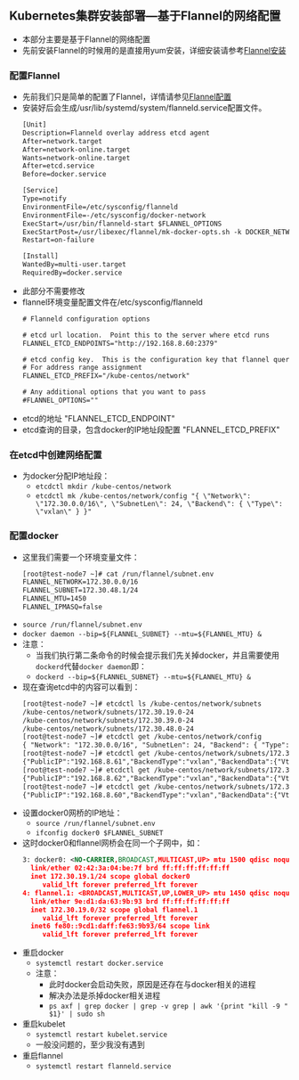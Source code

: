 ## Kubernetes集群安装部署—基于Flannel的网络配置

- 本部分主要是基于Flannel的网络配置
- 先前安装Flannel的时候用的是直接用yum安装，详细安装请参考[Flannel安装](K8S-kubernetes集群之安装配置2.md)

### 配置Flannel
- 先前我们只是简单的配置了Flannel，详情请参见[Flannel配置](K8S-kubernetes集群之安装配置2.md)
- 安装好后会生成/usr/lib/systemd/system/flanneld.service配置文件。
  ``` xml
  [Unit]
  Description=Flanneld overlay address etcd agent
  After=network.target
  After=network-online.target
  Wants=network-online.target
  After=etcd.service
  Before=docker.service
  
  [Service]
  Type=notify
  EnvironmentFile=/etc/sysconfig/flanneld
  EnvironmentFile=-/etc/sysconfig/docker-network
  ExecStart=/usr/bin/flanneld-start $FLANNEL_OPTIONS
  ExecStartPost=/usr/libexec/flannel/mk-docker-opts.sh -k DOCKER_NETWORK_OPTIONS -d /run/flannel/docker
  Restart=on-failure
  
  [Install]
  WantedBy=multi-user.target
  RequiredBy=docker.service
  ```
- 此部分不需要修改
- flannel环境变量配置文件在/etc/sysconfig/flanneld
  ``` xml
  # Flanneld configuration options  
  
  # etcd url location.  Point this to the server where etcd runs
  FLANNEL_ETCD_ENDPOINTS="http://192.168.8.60:2379"
  
  # etcd config key.  This is the configuration key that flannel queries
  # For address range assignment
  FLANNEL_ETCD_PREFIX="/kube-centos/network"
  
  # Any additional options that you want to pass
  #FLANNEL_OPTIONS=""
  ```
- etcd的地址 "FLANNEL_ETCD_ENDPOINT"
- etcd查询的目录，包含docker的IP地址段配置  "FLANNEL_ETCD_PREFIX"

### 在etcd中创建网络配置
- 为docker分配IP地址段：
  - `etcdctl mkdir /kube-centos/network`
  - `etcdctl mk /kube-centos/network/config "{ \"Network\": \"172.30.0.0/16\", \"SubnetLen\": 24, \"Backend\": { \"Type\": \"vxlan\" } }"`

### 配置docker
- 这里我们需要一个环境变量文件：
  ``` xml
  [root@test-node7 ~]# cat /run/flannel/subnet.env
  FLANNEL_NETWORK=172.30.0.0/16
  FLANNEL_SUBNET=172.30.48.1/24
  FLANNEL_MTU=1450
  FLANNEL_IPMASQ=false
  ```
- `source /run/flannel/subnet.env`
- `docker daemon --bip=${FLANNEL_SUBNET} --mtu=${FLANNEL_MTU} &`
- 注意：
  - 当我们执行第二条命令的时候会提示我们先关掉docker，并且需要使用`dockerd`代替`docker daemon`即：
  - `dockerd --bip=${FLANNEL_SUBNET} --mtu=${FLANNEL_MTU} &`
- 现在查询etcd中的内容可以看到：
  ``` xml
  [root@test-node7 ~]# etcdctl ls /kube-centos/network/subnets
  /kube-centos/network/subnets/172.30.19.0-24
  /kube-centos/network/subnets/172.30.39.0-24
  /kube-centos/network/subnets/172.30.48.0-24
  [root@test-node7 ~]# etcdctl get /kube-centos/network/config
  { "Network": "172.30.0.0/16", "SubnetLen": 24, "Backend": { "Type": "vxlan" } }
  [root@test-node7 ~]# etcdctl get /kube-centos/network/subnets/172.30.19.0-24
  {"PublicIP":"192.168.8.61","BackendType":"vxlan","BackendData":{"VtepMAC":"9e:d1:da:63:9b:93"}}
  [root@test-node7 ~]# etcdctl get /kube-centos/network/subnets/172.30.39.0-24
  {"PublicIP":"192.168.8.62","BackendType":"vxlan","BackendData":{"VtepMAC":"72:66:83:33:e5:83"}}
  [root@test-node7 ~]# etcdctl get /kube-centos/network/subnets/172.30.48.0-24
  {"PublicIP":"192.168.8.60","BackendType":"vxlan","BackendData":{"VtepMAC":"f2:fc:d9:db:52:74"}}
  ```
- 设置docker0网桥的IP地址：
  - `source /run/flannel/subnet.env`
  - `ifconfig docker0 $FLANNEL_SUBNET`
- 这时docker0和flannel网桥会在同一个子网中，如：
  ``` xml
  3: docker0: <NO-CARRIER,BROADCAST,MULTICAST,UP> mtu 1500 qdisc noqueue state DOWN 
    link/ether 02:42:3a:04:be:7f brd ff:ff:ff:ff:ff:ff
    inet 172.30.19.1/24 scope global docker0
       valid_lft forever preferred_lft forever
  4: flannel.1: <BROADCAST,MULTICAST,UP,LOWER_UP> mtu 1450 qdisc noqueue state UNKNOWN 
    link/ether 9e:d1:da:63:9b:93 brd ff:ff:ff:ff:ff:ff
    inet 172.30.19.0/32 scope global flannel.1
       valid_lft forever preferred_lft forever
    inet6 fe80::9cd1:daff:fe63:9b93/64 scope link 
       valid_lft forever preferred_lft forever
   ```
- 重启docker
  - `systemctl restart docker.service`
  - 注意：
    - 此时docker会启动失败，原因是还存在与docker相关的进程
    - 解决办法是杀掉docker相关进程
    - `ps axf | grep docker | grep -v grep | awk '{print "kill -9 " $1}' | sudo sh `
- 重启kubelet
  - `systemctl restart kubelet.service`
  - 一般没问题的，至少我没有遇到
- 重启flannel
  - `systemctl restart flanneld.service`

  


